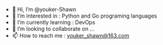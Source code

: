 - 👋 Hi, I’m @youker-Shawn
- 👀 I’m interested in : Python and Go programing languages
- 🌱 I’m currently learning : DevOps
- 💞️ I’m looking to collaborate on ...
- 📫 How to reach me : youker_shawn@163.com

<!---
youker-Shawn/youker-Shawn is a ✨ special ✨ repository because its `README.md` (this file) appears on your GitHub profile.
You can click the Preview link to take a look at your changes.
--->
